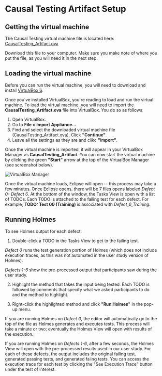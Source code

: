 # Causal Testing Artifact Setup

## Getting the virtual machine

The Causal Testing virtual machine file is located here: [CausalTesting_Artifact.ova](https://drive.google.com/open?id=1KHwFB2S9-pdzdgChGxqG1AnQNqa9glPj)

Download this file to your computer. Make sure you make note of where you put the file, as you will need it in the next step.

## Loading the virtual machine

Before you can run the virtual machine, you will need to download and install [VirtualBox 6](https://www.virtualbox.org).

Once you've installed VirtualBox, you're reading to load and run the virtual machine.
To load the virtual machine, you will need to import the **CausalTesting_Artifact.ova** file into VirtualBox. You do so as follows:

1. Open VirtualBox.
2. Go to **File > Import Appliance...**
3. Find and select the downloaded virtual machine file (CausalTesting_Artifact.ova). Click **"Continue"**.
4. Leave all the settings as they are and clikc **"Import"**.

Once the virtual machine is imported, it will appear in your VirtualBox Manager as **CausalTesting_Artifact**. You can now start the virtual machine by clicking the green **"Start"** arrow at the top of the VirtualBox Manager (see screenshot below).

<img src="https://drive.google.com/thumbnail?id=1VjrcBPwrz4LO8cwlspb0TmEUcqwMoCp-" alt="VirtualBox Manager" style="float: center" />

Once the virtual machine loads, Eclipse will open -- this process may take a few minutes. Once Eclipse opens, there will be 7 files opens labeled *Defect 0- Defect 6*. At the bottom of the window, the Tasks View is open with a list of TODOs. Each TODO is attached to the failing test for each defect. For example, **TODO: Test 00 (Training)** is associated with *Defect_0_Training*.


## Running Holmes

To see Holmes output for each defect:

1. Double-click a TODO in the Tasks View to get to the failing test.

*Defect 0* runs the test generation portion of Holmes (which does not include execution traces, as this was not automated in the user study version of Holmes).

*Defects 1-6* show the pre-processed output that participants saw during the user study.

2. Highlight the method that takes the input being tested. Each TODO is followed by comments that specify what we asked participants to do and the method to highlight.

3. Right-click the highlighted method and click **"Run Holmes"** in the pop-up menu.


If you are running Holmes on *Defect 0*, the editor will automatically go to the top of the file as Holmes generates and executes tests. This process will take a minute or two; eventually the Holmes View will open with results of the execution.

If you are running Holmes on *Defects 1-6*, after a few seconds, the Holmes View will open with the pre-processed results used in our user study. For each of these defects, the output includes the original failing test, generated passing tests, and generated faiing tests. You can access the execution trace for each test by clicking the "See Execution Trace" button under the test of interest.
